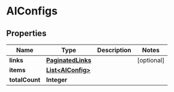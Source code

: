 

# AIConfigs


## Properties

| Name | Type | Description | Notes |
|------------ | ------------- | ------------- | -------------|
|**links** | [**PaginatedLinks**](PaginatedLinks.md) |  |  [optional] |
|**items** | [**List&lt;AIConfig&gt;**](AIConfig.md) |  |  |
|**totalCount** | **Integer** |  |  |



